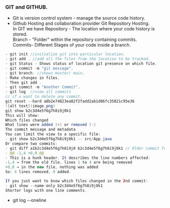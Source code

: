 ### GIT and GITHUB. 
- Git is version control system - manage the source code history.  
- Github Hosting and collaboration provider Git Repository Hosting.  
In GIT we have Repository - The location where your code history is stored.  
Branch - "Folder" within the repository containing commits.  
Commits- Different Stages of your code inside a branch.  
```java
- git init //initialize git into particular location.  
- git add . //add all the files from the location to be tracked.  
- git Status - Shows status of location git presence on which file.  
- git commit -m "git message".  
- git branch. //shows master/ main. 
- Make changes in files.  
- Then git add .  
- git commit -m "Another Commit". 
- git log  //view all commits  
// if u want to delete any commit.  
git reset --hard a8b2e74823ea82f2fadd2ab1d86fc35821c95e36  
![alt text](image.png)  
git show b2c3d4e5f6g7h8i9j0k1  
This will show:  
Which files changed  
What lines were added (+) or removed (-)  
The commit message and metadata  
You can limit the view to a specific file:  
- git show b2c3d4e5f6g7h8i9j0k1 -- src/App.java  
Or compare two commits:  
- git diff a1b2c3d4e5f6g7h8i9j0 b2c3d4e5f6g7h8i9j0k1 // Older commit followed by newer commit  
- @@ -1,4 +0,0 @@  
- This is a hunk header. It describes the line numbers affected:  
-1,4 → from the old file, lines 1 to 4 are being removed  
+0,0 → in the new file, nothing was added  
So: 4 lines removed, 0 added.  

If you just want to know which files changed in the 2nd commit:  
- git show --name-only b2c3d4e5f6g7h8i9j0k1  
Shorter logs with one line comments.

```
- git log --oneline  




